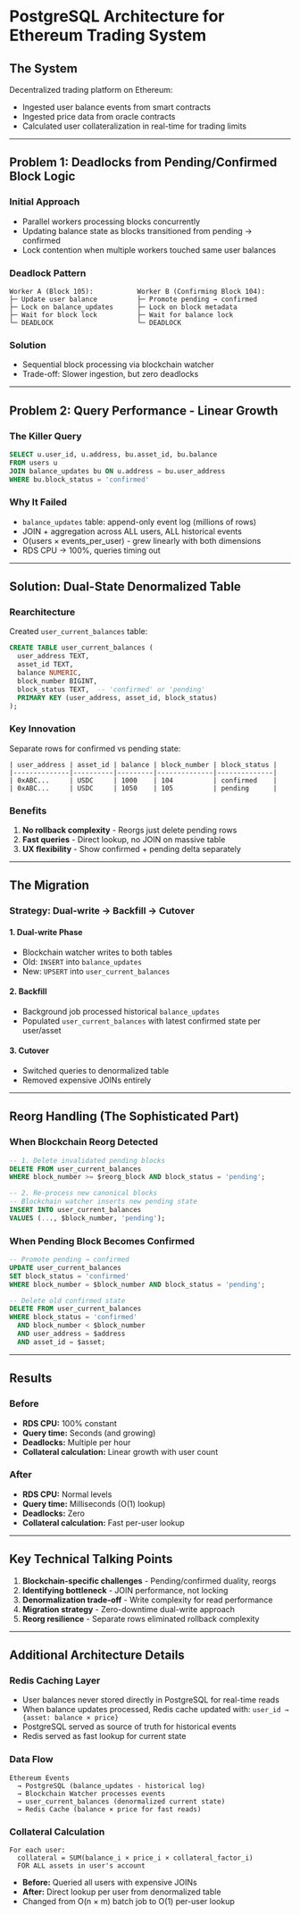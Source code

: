 # PostgreSQL Architecture for Ethereum Trading System

## The System
Decentralized trading platform on Ethereum:
- Ingested user balance events from smart contracts
- Ingested price data from oracle contracts
- Calculated user collateralization in real-time for trading limits

---

## Problem 1: Deadlocks from Pending/Confirmed Block Logic

### Initial Approach
- Parallel workers processing blocks concurrently
- Updating balance state as blocks transitioned from pending → confirmed
- Lock contention when multiple workers touched same user balances

### Deadlock Pattern
```
Worker A (Block 105):           Worker B (Confirming Block 104):
├─ Update user balance          ├─ Promote pending → confirmed
├─ Lock on balance_updates      ├─ Lock on block metadata
├─ Wait for block lock          ├─ Wait for balance lock
└─ DEADLOCK                     └─ DEADLOCK
```

### Solution
- Sequential block processing via blockchain watcher
- Trade-off: Slower ingestion, but zero deadlocks

---

## Problem 2: Query Performance - Linear Growth

### The Killer Query
```sql
SELECT u.user_id, u.address, bu.asset_id, bu.balance
FROM users u
JOIN balance_updates bu ON u.address = bu.user_address
WHERE bu.block_status = 'confirmed'
```

### Why It Failed
- `balance_updates` table: append-only event log (millions of rows)
- JOIN + aggregation across ALL users, ALL historical events
- O(users × events_per_user) - grew linearly with both dimensions
- RDS CPU → 100%, queries timing out

---

## Solution: Dual-State Denormalized Table

### Rearchitecture

Created `user_current_balances` table:

```sql
CREATE TABLE user_current_balances (
  user_address TEXT,
  asset_id TEXT,
  balance NUMERIC,
  block_number BIGINT,
  block_status TEXT,  -- 'confirmed' or 'pending'
  PRIMARY KEY (user_address, asset_id, block_status)
);
```

### Key Innovation
Separate rows for confirmed vs pending state:

```
| user_address | asset_id | balance | block_number | block_status |
|--------------|----------|---------|--------------|--------------|
| 0xABC...     | USDC     | 1000    | 104          | confirmed    |
| 0xABC...     | USDC     | 1050    | 105          | pending      |
```

### Benefits
1. **No rollback complexity** - Reorgs just delete pending rows
2. **Fast queries** - Direct lookup, no JOIN on massive table
3. **UX flexibility** - Show confirmed + pending delta separately

---

## The Migration

### Strategy: Dual-write → Backfill → Cutover

#### 1. Dual-write Phase
- Blockchain watcher writes to both tables
- Old: `INSERT` into `balance_updates`
- New: `UPSERT` into `user_current_balances`

#### 2. Backfill
- Background job processed historical `balance_updates`
- Populated `user_current_balances` with latest confirmed state per user/asset

#### 3. Cutover
- Switched queries to denormalized table
- Removed expensive JOINs entirely

---

## Reorg Handling (The Sophisticated Part)

### When Blockchain Reorg Detected

```sql
-- 1. Delete invalidated pending blocks
DELETE FROM user_current_balances
WHERE block_number >= $reorg_block AND block_status = 'pending';

-- 2. Re-process new canonical blocks
-- Blockchain watcher inserts new pending state
INSERT INTO user_current_balances
VALUES (..., $block_number, 'pending');
```

### When Pending Block Becomes Confirmed

```sql
-- Promote pending → confirmed
UPDATE user_current_balances
SET block_status = 'confirmed'
WHERE block_number = $block_number AND block_status = 'pending';

-- Delete old confirmed state
DELETE FROM user_current_balances
WHERE block_status = 'confirmed'
  AND block_number < $block_number
  AND user_address = $address
  AND asset_id = $asset;
```

---

## Results

### Before
- **RDS CPU:** 100% constant
- **Query time:** Seconds (and growing)
- **Deadlocks:** Multiple per hour
- **Collateral calculation:** Linear growth with user count

### After
- **RDS CPU:** Normal levels
- **Query time:** Milliseconds (O(1) lookup)
- **Deadlocks:** Zero
- **Collateral calculation:** Fast per-user lookup

---

## Key Technical Talking Points

1. **Blockchain-specific challenges** - Pending/confirmed duality, reorgs
2. **Identifying bottleneck** - JOIN performance, not locking
3. **Denormalization trade-off** - Write complexity for read performance
4. **Migration strategy** - Zero-downtime dual-write approach
5. **Reorg resilience** - Separate rows eliminated rollback complexity

---

## Additional Architecture Details

### Redis Caching Layer
- User balances never stored directly in PostgreSQL for real-time reads
- When balance updates processed, Redis cache updated with: `user_id → {asset: balance × price}`
- PostgreSQL served as source of truth for historical events
- Redis served as fast lookup for current state

### Data Flow
```
Ethereum Events
  → PostgreSQL (balance_updates - historical log)
  → Blockchain Watcher processes events
  → user_current_balances (denormalized current state)
  → Redis Cache (balance × price for fast reads)
```

### Collateral Calculation
```
For each user:
  collateral = SUM(balance_i × price_i × collateral_factor_i)
  FOR ALL assets in user's account
```

- **Before:** Queried all users with expensive JOINs
- **After:** Direct lookup per user from denormalized table
- Changed from O(n × m) batch job to O(1) per-user lookup
